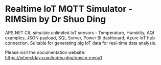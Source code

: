 # Realtime IoT MQTT Simulator - RIMSim by Dr Shuo Ding
APS.NET C#, simulate unlimited IoT sensors - Temperature, Humidity, AQI examples, JSON payload, SQL Server, Power BI dashboard, Azure IoT hub connection. 
Suitable for generating big IoT data for real-time data analysis.

Please visit the documentation website:
https://iotnextday.com/index.php/rimsim-menu1
